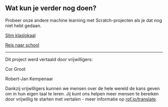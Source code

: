 ## Wat kun je verder nog doen?

Probeer onze andere machine learning met Scratch-projecten als je dat nog niet hebt gedaan.

[Slim klaslokaal](https://projects.raspberrypi.org/nl-NL/projects/smart-classroom)

[Reis naar school](https://projects.raspberrypi.org/nl-NL/projects/journey-to-school)


***
Dit project werd vertaald door vrijwilligers:

Cor Groot

Robert-Jan Kempenaar

Dankzij vrijwilligers kunnen we mensen over de hele wereld de kans geven om in hun eigen taal te leren. Jij kunt ons helpen meer mensen te bereiken door vrijwillig te starten met vertalen - meer informatie op [rpf.io/translate](https://rpf.io/translate).
